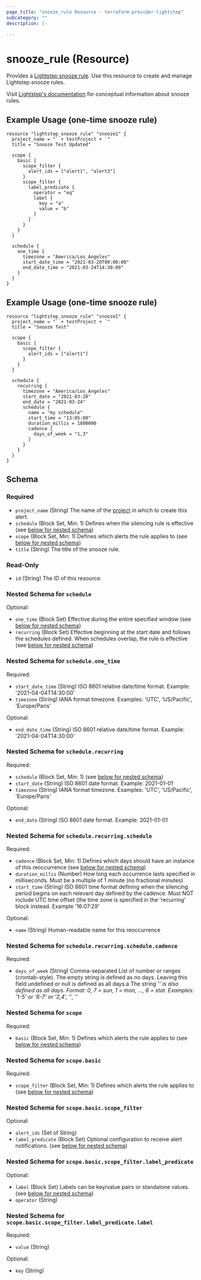```yaml
---
page_title: "snooze_rule Resource - terraform-provider-lightstep"
subcategory: ""
description: |-

---
```


# snooze_rule (Resource)

Provides a [Lightstep snooze rule](https://api-docs.lightstep.com/reference/listSnoozeRules). Use this resource to create and manage Lightstep snooze rules.

Visit [Lightstep's documentation](https://docs.lightstep.com/docs/about-alerts) for conceptual information about snooze rules.

## Example Usage (one-time snooze rule)
```hcl
resource "lightstep_snooze_rule" "snooze1" {
  project_name = "` + testProject + `"
  title = "Snooze Test Updated"

  scope {
    basic {
      scope_filter {
        alert_ids = ["alert1", "alert2"]
      }
      scope_filter {
        label_predicate {
	  	  operator = "eq"
	  	  label {
	  	    key = "a"
	  	    value = "b"
          }
        }
      }
    }
  }

  schedule {
    one_time {
      timezone = "America/Los_Angeles"
      start_date_time = "2021-03-20T00:00:00"
      end_date_time = "2021-03-24T14:30:00"
	}
  }
}
```

## Example Usage (one-time snooze rule)

```hcl
resource "lightstep_snooze_rule" "snooze1" {
  project_name = "` + testProject + `"
  title = "Snooze Test"

  scope {
    basic {
      scope_filter {
        alert_ids = ["alert1"]
      }
    }
  }

  schedule {
    recurring {
      timezone = "America/Los_Angeles"
      start_date = "2021-03-20"
      end_date = "2021-03-24"
      schedule {
        name = "my schedule"
        start_time = "13:05:00"
        duration_millis = 1800000
        cadence {
          days_of_week = "1,3"
        }
      }
	}
  }
}
```

<!-- schema generated by tfplugindocs -->
## Schema

### Required

- `project_name` (String) The name of the [project](https://docs.lightstep.com/docs/glossary#project) in which to create this alert.
- `schedule` (Block Set, Min: 1) Defines when the silencing rule is effective (see [below for nested schema](#nestedblock--schedule))
- `scope` (Block Set, Min: 1) Defines which alerts the rule applies to (see [below for nested schema](#nestedblock--scope))
- `title` (String) The title of the snooze rule.

### Read-Only

- `id` (String) The ID of this resource.

<a id="nestedblock--schedule"></a>
### Nested Schema for `schedule`

Optional:

- `one_time` (Block Set) Effective during the entire specified window (see [below for nested schema](#nestedblock--schedule--one_time))
- `recurring` (Block Set) Effective beginning at the start date and follows the schedules defined. When schedules overlap, the rule is effective (see [below for nested schema](#nestedblock--schedule--recurring))

<a id="nestedblock--schedule--one_time"></a>
### Nested Schema for `schedule.one_time`

Required:

- `start_date_time` (String) ISO 8601 relative date/time format. Example: '2021-04-04T14:30:00'
- `timezone` (String) IANA format timezone. Examples: 'UTC', 'US/Pacific', 'Europe/Paris'

Optional:

- `end_date_time` (String) ISO 8601 relative date/time format. Example: '2021-04-04T14:30:00'


<a id="nestedblock--schedule--recurring"></a>
### Nested Schema for `schedule.recurring`

Required:

- `schedule` (Block Set, Min: 1) (see [below for nested schema](#nestedblock--schedule--recurring--schedule))
- `start_date` (String) ISO 8601 date format. Example: 2021-01-01
- `timezone` (String) IANA format timezone. Examples: 'UTC', 'US/Pacific', 'Europe/Paris'

Optional:

- `end_date` (String) ISO 8601 date format. Example: 2021-01-01

<a id="nestedblock--schedule--recurring--schedule"></a>
### Nested Schema for `schedule.recurring.schedule`

Required:

- `cadence` (Block Set, Min: 1) Defines which days should have an instance of this reoccurrence (see [below for nested schema](#nestedblock--schedule--recurring--schedule--cadence))
- `duration_millis` (Number) How long each occurrence lasts specified in milliseconds. Must be a multiple of 1 minute (no fractional minutes)
- `start_time` (String) ISO 8601 time format defining when the silencing period begins on each relevant day defined by the cadence. Must NOT include UTC time offset (the time zone is specified in the 'recurring' block instead. Example '16:07:29'

Optional:

- `name` (String) Human-readable name for this reoccurrence

<a id="nestedblock--schedule--recurring--schedule--cadence"></a>
### Nested Schema for `schedule.recurring.schedule.cadence`

Required:

- `days_of_week` (String) Comma-separated List of number or ranges (crontab-style). The empty string is defined as no days. Leaving this field undefined or null is defined as all days.a The string '*' is also defined as all days. Format: 0, 7 = sun, 1 = mon, ..., 6 = stat. Examples: '1-5' or '6-7' or '2,4', '*', ''





<a id="nestedblock--scope"></a>
### Nested Schema for `scope`

Required:

- `basic` (Block Set, Min: 1) Defines which alerts the rule applies to (see [below for nested schema](#nestedblock--scope--basic))

<a id="nestedblock--scope--basic"></a>
### Nested Schema for `scope.basic`

Required:

- `scope_filter` (Block Set, Min: 1) Defines which alerts the rule applies to (see [below for nested schema](#nestedblock--scope--basic--scope_filter))

<a id="nestedblock--scope--basic--scope_filter"></a>
### Nested Schema for `scope.basic.scope_filter`

Optional:

- `alert_ids` (Set of String)
- `label_predicate` (Block Set) Optional configuration to receive alert notifications. (see [below for nested schema](#nestedblock--scope--basic--scope_filter--label_predicate))

<a id="nestedblock--scope--basic--scope_filter--label_predicate"></a>
### Nested Schema for `scope.basic.scope_filter.label_predicate`

Optional:

- `label` (Block Set) Labels can be key/value pairs or standalone values. (see [below for nested schema](#nestedblock--scope--basic--scope_filter--label_predicate--label))
- `operator` (String)

<a id="nestedblock--scope--basic--scope_filter--label_predicate--label"></a>
### Nested Schema for `scope.basic.scope_filter.label_predicate.label`

Required:

- `value` (String)

Optional:

- `key` (String)
